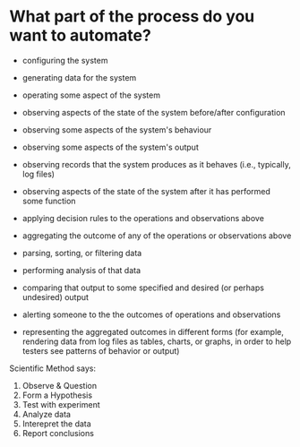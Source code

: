 # What part of the process do you want to automate?

- configuring the system
- generating data for the system
- operating some aspect of the system

- observing aspects of the state of the system before/after configuration
- observing some aspects of the system's behaviour
- observing some aspects of the system's output
- observing records that the system produces as it behaves (i.e., typically, log files)
- observing aspects of the state of the system after it has performed some function

- applying decision rules to the operations and observations above
- aggregating the outcome of any of the operations or observations above
- parsing, sorting, or filtering data
- performing analysis of that data
- comparing that output to some specified and desired (or perhaps undesired) output
- alerting someone to the the outcomes of operations and observations

- representing the aggregated outcomes in different forms (for example, rendering data from log files as tables, charts, or graphs, in order to help testers see patterns of behavior or output)


Scientific Method says:

1. Observe & Question
2. Form a Hypothesis
3. Test with experiment
4. Analyze data
5. Interepret the data
6. Report conclusions